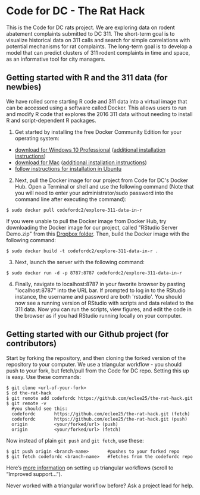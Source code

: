 # Code for DC - The Rat Hack

This is the Code for DC rats project. We are exploring data on rodent abatement complaints submitted to DC 311. The short-term goal is to visualize historical data on 311 calls and search for simple correlations with potential mechanisms for rat complaints. The long-term goal is to develop a model that can predict clusters of 311 rodent complaints in time and space, as an informative tool for city managers.

## Getting started with R and the 311 data (for newbies)
We have rolled some starting R code and 311 data into a virtual image that can be accessed using a software called Docker. This allows users to run and modify R code that explores the 2016 311 data without needing to install R and script-dependent R packages.

1. Get started by installing the free Docker Community Edition for your operating system:
* [download for Windows 10 Professional](https://docs.docker.com/docker-for-windows/) ([additional installation instructions](https://docs.docker.com/docker-for-windows/)) 
* [download for Mac](https://www.docker.com/docker-mac) ([additional installation instructions](https://docs.docker.com/docker-for-mac/))
* [follow instructions for installation in Ubuntu](https://docs.docker.com/engine/installation/linux/ubuntu/)

2. Next, pull the Docker image for our project from Code for DC's Docker Hub. Open a Terminal or shell and use the following command (Note that you will need to enter your administrator/sudo password into the command line after executing the command):
```
$ sudo docker pull codefordc2/explore-311-data-in-r
```
If you were unable to pull the Docker image from Docker Hub, try downloading the Docker image for our project, called "RStudio Server Demo.zip" from this [Dropbox folder](https://www.dropbox.com/sh/z25tdp9w0ovb6ug/AAA0nIWUbXEzqmwHo8mRqZTRa?dl=0). Then, build the Docker image with the following command:
```
$ sudo docker build -t codefordc2/explore-311-data-in-r .
```
3. Next, launch the server with the following command:
```
$ sudo docker run -d -p 8787:8787 codefordc2/explore-311-data-in-r
```
4. Finally, navigate to localhost:8787 in your favorite browser by pasting "localhost:8787" into the URL bar. If prompted to log in to the RStudio instance, the username and password are both 'rstudio'. You should now see a running version of RStudio with scripts and data related to the 311 data. Now you can run the scripts, view figures, and edit the code in the browser as if you had RStudio running locally on your computer.


## Getting started with our Github project (for contributors)

Start by forking the repository, and then cloning the forked version of the repository to your computer. We use a triangular workflow - you should push to your fork, but fetch/pull from the Code for DC repo. Setting this up is easy. Use these commands:
```
$ git clone <url-of-your-fork>
$ cd the-rat-hack
$ git remote add codefordc https://github.com/eclee25/the-rat-hack.git
$ git remote -v
  #you should see this:
  codefordc       https://github.com/eclee25/the-rat-hack.git (fetch)
  codefordc       https://github.com/eclee25/the-rat-hack.git (push)
  origin          <your/forked/url> (push)
  origin          <your/forked/url> (fetch)
```
Now instead of plain `git push` and `git fetch`, use these:

```
$ git push origin <branch-name>       #pushes to your forked repo
$ git fetch codefordc <branch-name>   #fetches from the codefordc repo
```

Here’s [more information](https://github.com/blog/2042-git-2-5-including-multiple-worktrees-and-triangular-workflows#improved-support-for-triangular-workflows) on setting up triangular workflows (scroll to “Improved support…”).

Never worked with a triangular workflow before? Ask a project lead for help.

